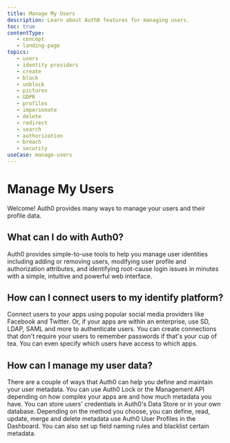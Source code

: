 ```yaml
---
title: Manage My Users
description: Learn about Auth0 features for managing users.
toc: true
contentType: 
   - concept
   - landing-page
topics:
   - users
   - identity providers
   - create
   - block
   - unblock
   - pictures
   - GDPR
   - profiles
   - impersonate
   - delete
   - redirect
   - search
   - authorization
   - breach
   - security
useCase: manage-users
---
```

# Manage My Users

Welcome! Auth0 provides many ways to manage your users and their profile data. 

## What can I do with Auth0?

Auth0 provides simple-to-use tools to help you manage user identities including adding or removing users, modifying user profile and authorization attributes, and identifying root-cause login issues in minutes with a simple, intuitive and powerful web interface. 

## How can I connect users to my identify platform?

Connect users to your apps using popular social media providers like Facebook and Twitter. Or, if your apps are within an enterprise, use SD, LDAP, SAML and more to authenticate users. You can create connections that don't require your users to remember passwords if that's your cup of tea. You can even specify which users have access to which apps. 

## How can I manage my user data?

There are a couple of ways that Auth0 can help you define and maintain your user metadata. You can use Auth0 Lock or the Management API depending on how complex your apps are and how much metadata you have. You can store users' credentials in Auth0's Data Store or in your own database. Depending on the method you choose, you can define, read, update, merge and delete metadata use Auth0 User Profiles in the Dashboard. You can also set up field naming rules and blacklist certain metadata. 

 